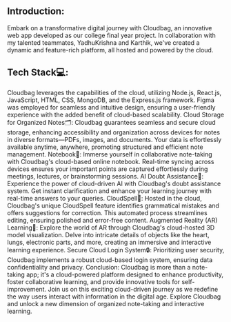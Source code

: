 <h2>Introduction:</h2>
Embark on a transformative digital journey with Cloudbag, an innovative web app developed as our college final year project. In collaboration with my talented teammates, YadhuKrishna and Karthik, we've created a dynamic and feature-rich platform, all hosted and powered by the cloud.
<h2>Tech Stack💻:</h2>
Cloudbag leverages the capabilities of the cloud, utilizing Node.js, React.js, JavaScript, HTML, CSS, MongoDB, and the Express.js framework. Figma was employed for seamless and intuitive design, ensuring a user-friendly experience with the added benefit of cloud-based scalability.
Cloud Storage for Organized Notes🗂:
Cloudbag guarantees seamless and secure cloud storage, enhancing accessibility and organization across devices for notes in diverse formats—PDFs, images, and documents. Your data is effortlessly available anytime, anywhere, promoting structured and efficient note management.
Notebook📗:
Immerse yourself in collaborative note-taking with Cloudbag's cloud-based online notebook. Real-time syncing across devices ensures your important points are captured effortlessly during meetings, lectures, or brainstorming sessions.
AI Doubt Assistance🔮:
Experience the power of cloud-driven AI with Cloudbag's doubt assistance system. Get instant clarification and enhance your learning journey with real-time answers to your queries.
CloudSpell🧾:
Hosted in the cloud, Cloudbag's unique CloudSpell feature identifies grammatical mistakes and offers suggestions for correction. This automated process streamlines editing, ensuring polished and error-free content.
Augmented Reality (AR) Learning📱:
Explore the world of AR through Cloudbag's cloud-hosted 3D model visualization. Delve into intricate details of objects like the heart, lungs, electronic parts, and more, creating an immersive and interactive learning experience.
Secure Cloud Login System🔒:
Prioritizing user security, Cloudbag implements a robust cloud-based login system, ensuring data confidentiality and privacy.
Conclusion:
Cloudbag is more than a note-taking app; it's a cloud-powered platform designed to enhance productivity, foster collaborative learning, and provide innovative tools for self-improvement. Join us on this exciting cloud-driven journey as we redefine the way users interact with information in the digital age. Explore Cloudbag and unlock a new dimension of organized note-taking and interactive learning.
